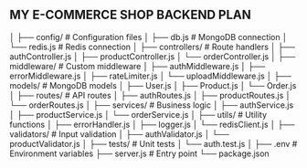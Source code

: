## MY E-COMMERCE SHOP BACKEND PLAN

│
├── config/               # Configuration files
│   ├── db.js             # MongoDB connection
│   └── redis.js          # Redis connection
│
├── controllers/          # Route handlers
│   ├── authController.js
│   ├── productController.js
│   └── orderController.js
│
├── middleware/           # Custom middleware
│   ├── authMiddleware.js
│   ├── errorMiddleware.js
│   ├── rateLimiter.js
│   └── uploadMiddleware.js
│
├── models/               # MongoDB models
│   ├── User.js
│   ├── Product.js
│   └── Order.js
│
├── routes/               # API routes
│   ├── authRoutes.js
│   ├── productRoutes.js
│   └── orderRoutes.js
│
├── services/             # Business logic
│   ├── authService.js
│   ├── productService.js
│   └── orderService.js
│
├── utils/                # Utility functions
│   ├── errorHandler.js
│   ├── logger.js
│   └── redisClient.js
│
├── validators/           # Input validation
│   ├── authValidator.js
│   └── productValidator.js
│
├── tests/                # Unit tests
│   └── auth.test.js
│
├── .env                  # Environment variables
├── server.js             # Entry point
└── package.json